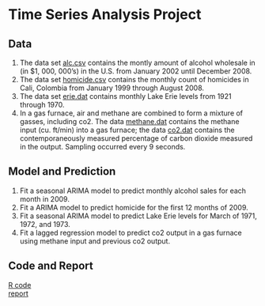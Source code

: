 # Time Series Analysis Project

## Data
1. The data set [alc.csv](https://github.com/meerkatR/time-series-project/blob/master/alc.csv) contains the montly amount of alcohol wholesale in (in $1, 000, 000’s) in the U.S. from January 2002 until December 2008.
1. The data set [homicide.csv](https://github.com/meerkatR/time-series-project/blob/master/homicide.csv) contains the monthly count of homicides in Cali, Colombia from January 1999 through August 2008.
1. The data set [erie.dat](https://github.com/meerkatR/time-series-project/blob/master/erie.dat) contains monthly Lake Erie levels from 1921 through 1970.
1. In a gas furnace, air and methane are combined to form a mixture of gasses, including co2. The data [methane.dat](https://github.com/meerkatR/time-series-project/blob/master/methane.dat) contains the methane input (cu. ft/min) into a gas furnace; the data [co2.dat](https://github.com/meerkatR/time-series-project/blob/master/co2.dat) contains the contemporaneously measured percentage of carbon dioxide measured in the output. Sampling occurred every 9 seconds.

## Model and Prediction
1. Fit a seasonal ARIMA model to predict monthly alcohol sales for each month in 2009.
1. Fit a ARIMA model to predict homicide for the first 12 months of 2009.
1. Fit a seasonal ARIMA model to predict Lake Erie levels for March of 1971, 1972, and 1973.
1. Fit a lagged regression model to predict co2 output in a gas furnace using methane input and previous co2 output.


## Code and Report
[R code](https://github.com/meerkatR/time-series-project/blob/master/code.R)  
[report](https://github.com/meerkatR/time-series-project/blob/master/report.docx)
